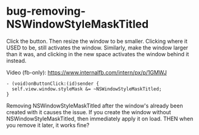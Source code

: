 # bug-removing-NSWindowStyleMaskTitled

Click the button. Then resize the window to be smaller.
Clicking where it USED to be, still activates the window.
Similarly, make the window larger than it was, and clicking in the new space activates the window behind it instead.

Video (fb-only): https://www.internalfb.com/intern/px/p/1GMWJ

```objc
- (void)onButtonClick:(id)sender {
  self.view.window.styleMask &= ~NSWindowStyleMaskTitled;
}
```

Removing NSWindowStyleMaskTitled after the window's already been created with it causes the issue.
If you create the window without NSWindowStyleMaskTitled, then immediately apply it on load. THEN when you remove it later, it works fine?
